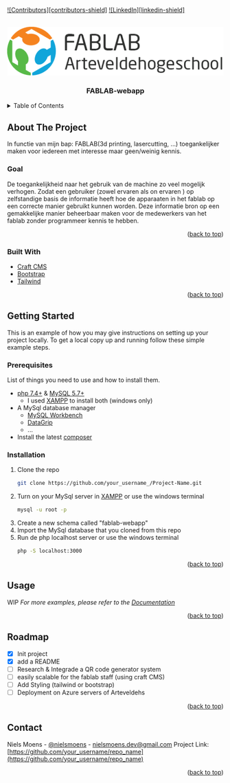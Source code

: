 <div id="top"></div>

[![Contributors][contributors-shield]][contributors-url]
[![LinkedIn][linkedin-shield]][linkedin-url]


<!-- PROJECT LOGO -->
<br />
<div align="center">
   <a href="https://github.com/NielsMoens/NielsMoens-3NMD-BAP-2021-2022">
    <img src="./assets/logo-white.png" alt="Logo">
  </a>

<h3 align="center">FABLAB-webapp</h3>

</div>



<!-- TABLE OF CONTENTS -->
<details>
  <summary>Table of Contents</summary>
  <ol>
    <li>
      <a href="#about-the-project">About The Project</a>
      <ul>
        <li><a href="#built-with">Built With</a></li>
      </ul>
    </li>
    <li>
      <a href="#getting-started">Getting Started</a>
      <ul>
        <li><a href="#prerequisites">Prerequisites</a></li>
        <li><a href="#installation">Installation</a></li>
      </ul>
    </li>
    <li><a href="#usage">Usage</a></li>
    <li><a href="#roadmap">Roadmap</a></li>
    <li><a href="#contact">Contact</a></li>
    <li><a href="#acknowledgments">Acknowledgments</a></li>
  </ol>
</details>



<!-- ABOUT THE PROJECT -->
## About The Project
In functie van mijn bap: FABLAB(3d printing, lasercutting, …) toegankelijker maken voor iedereen met interesse maar geen/weinig kennis.

### Goal
De toegankelijkheid naar het gebruik van de machine zo veel mogelijk verhogen.
Zodat een gebruiker (zowel ervaren als on ervaren ) op zelfstandige basis de informatie heeft hoe de apparaaten in het fablab op een correcte manier gebruikt kunnen worden.
Deze informatie bron op een gemakkelijke manier beheerbaar maken voor de medewerkers van het fablab zonder programmeer kennis te hebben.

<p align="right">(<a href="#top">back to top</a>)</p>


### Built With

* [Craft CMS](https://craftcms.com/)
* [Bootstrap](https://getbootstrap.com)
* [Tailwind](https://tailwindcss.com/)

<p align="right">(<a href="#top">back to top</a>)</p>

 
<!-- GETTING STARTED -->
## Getting Started

This is an example of how you may give instructions on setting up your project locally.
To get a local copy up and running follow these simple example steps.

### Prerequisites

List of things you need to use and how to install them.
* [php 7.4+](https://www.php.net/manual/en/install.windows.php) & [MySQL 5.7+](https://www.php.net/manual/en/install.windows.php)
    * I used [XAMPP](https://www.php.net/manual/en/install.windows.php) to install both (windows only)
* A MySql database manager 
  * [MySQL Workbench](https://www.mysql.com/products/workbench/)
  * [DataGrip](https://www.jetbrains.com/datagrip/)
  * ...
* Install the latest [composer](https://getcomposer.org/)

### Installation

1. Clone the repo
   ```sh
   git clone https://github.com/your_username_/Project-Name.git
   ```
2. Turn on your MySql server in [XAMPP](https://www.php.net/manual/en/install.windows.php) 
   or use the windows terminal
   ```sh
   mysql -u root -p
   ```
3. Create a new schema called "fablab-webapp"
4. Import the MySql database that you cloned from this repo
5. Run de php localhost server
   or use the windows terminal
   ```sh
   php -S localhost:3000
   ```


<p align="right">(<a href="#top">back to top</a>)</p>



<!-- USAGE EXAMPLES -->
## Usage
WIP
_For more examples, please refer to the [Documentation](TODO)_

<p align="right">(<a href="#top">back to top</a>)</p>


<!-- ROADMAP -->
## Roadmap

- [x] Init project
- [x] add a README
- [ ] Research & Integrade a QR code generator system
- [ ] easily scalable for the fablab staff (using craft CMS)
- [ ] Add Styling (tailwind or bootstrap)
- [ ] Deployment on Azure servers of Arteveldehs

<p align="right">(<a href="#top">back to top</a>)</p>

<!-- CONTACT -->
## Contact
Niels Moens - [@nielsmoens](https://www.linkedin.com/in/niels-moens-6b065b134) - nielsmoens.dev@gmail.com
Project Link: [https://github.com/your_username/repo_name](https://github.com/your_username/repo_name)

<p align="right">(<a href="#top">back to top</a>)</p>


<!-- MARKDOWN LINKS & IMAGES -->
<!-- https://www.markdownguide.org/basic-syntax/#reference-style-links -->
[contributors-url]: https://github.com/nielsmoens
[linkedin-url]: https://www.linkedin.com/in/niels-moens-6b065b134
[product-screenshot]: images/screenshot.png
